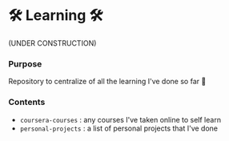 # 🛠️ Learning 🛠️

(UNDER CONSTRUCTION)

### Purpose
Repository to centralize of all the learning I've done so far 🎉

### Contents
- `coursera-courses` : any courses I've taken online to self learn
- `personal-projects` : a list of personal projects that I've done 
